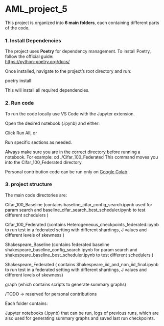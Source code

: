# AML_project_5



This project is organized into **6 main folders**, each containing different parts of the code.  

### 1. Install Dependencies
The project uses **Poetry** for dependency management. To install Poetry, follow the official guide:  
https://python-poetry.org/docs/  

Once installed, navigate to the project’s root directory and run:

poetry install 

This will install all required dependencies.

### 2. Run code

To run the code locally use VS Code with the Jupyter extension.

Open the desired notebook (.ipynb) and either:

Click Run All, or

Run specific sections as needed.

Always make sure you are in the correct directory before running a notebook. For example:
cd ./Cifar_100_Federated
This command moves you into the Cifar_100_Federated directory.

Personal contribution code can be run only on  [Google Colab](https://colab.research.google.com) .

### 3. project structure

The main code directories are:

Cifar_100_Baseline (contains baseline_cifar_config_search.ipynb used for param search  and baseline_cifar_search_best_scheduler.ipynb  to test different schedulers  )

Cifar_100_Federated (contains Heterogeneous_checkpoints_federated.ipynb  to run test in a federated setting with different shardings, J values and different levels of skewness )

Shakespeare_Baseline (contains federated baseline shakespeare_baseline_config_search.ipynb for param search  and shakespeare_baseline_best_scheduler.ipynb to test different schedulers  )

Shakespeare_Federated ( contains Shakespeare_iid_and_non_iid_final.ipynb to run test in a federated setting with different shardings, J values and different levels of skewness)

graph  (which contains scripts to generate summary graphs)

/TODO → reserved for personal contributions

Each folder contains:

Jupyter notebooks (.ipynb) that can be run, logs of previous runs, which are also used for generating summary graphs and saved last run checkpoints.
